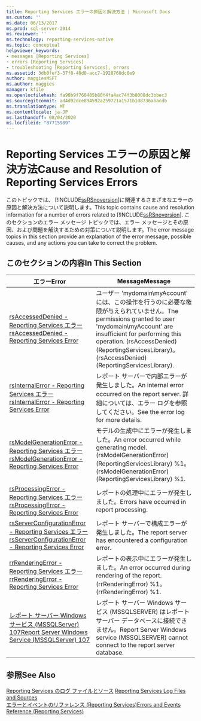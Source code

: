 ```yaml
---
title: Reporting Services エラーの原因と解決方法 | Microsoft Docs
ms.custom: ''
ms.date: 06/13/2017
ms.prod: sql-server-2014
ms.reviewer: ''
ms.technology: reporting-services-native
ms.topic: conceptual
helpviewer_keywords:
- messages [Reporting Services]
- errors [Reporting Services]
- troubleshooting [Reporting Services], errors
ms.assetid: 3db0fef3-37f8-40d0-acc7-1928760dc0e9
author: maggiesMSFT
ms.author: maggies
manager: kfile
ms.openlocfilehash: fa98b9f760485b80f4fa4ac74f3b8008dc3bbec3
ms.sourcegitcommit: ad4d92dce894592a259721a1571b1d8736abacdb
ms.translationtype: MT
ms.contentlocale: ja-JP
ms.lasthandoff: 08/04/2020
ms.locfileid: "87715989"
---
```

# <a name="cause-and-resolution-of-reporting-services-errors"></a><span data-ttu-id="e60fc-102">Reporting Services エラーの原因と解決方法</span><span class="sxs-lookup"><span data-stu-id="e60fc-102">Cause and Resolution of Reporting Services Errors</span></span>
  <span data-ttu-id="e60fc-103">このトピックでは、 [!INCLUDE[ssRSnoversion](../../includes/ssrsnoversion-md.md)]に関連するさまざまなエラーの原因と解決方法について説明します。</span><span class="sxs-lookup"><span data-stu-id="e60fc-103">This topic contains cause and resolution information for a number of errors related to [!INCLUDE[ssRSnoversion](../../includes/ssrsnoversion-md.md)].</span></span> <span data-ttu-id="e60fc-104">このセクションのエラー メッセージ トピックでは、エラー メッセージとその原因、および問題を解決するための対策について説明します。</span><span class="sxs-lookup"><span data-stu-id="e60fc-104">The error message topics in this section provide an explanation of the error message, possible causes, and any actions you can take to correct the problem.</span></span>  
  
## <a name="in-this-section"></a><span data-ttu-id="e60fc-105">このセクションの内容</span><span class="sxs-lookup"><span data-stu-id="e60fc-105">In This Section</span></span>  
  
|<span data-ttu-id="e60fc-106">エラー</span><span class="sxs-lookup"><span data-stu-id="e60fc-106">Error</span></span>|<span data-ttu-id="e60fc-107">Message</span><span class="sxs-lookup"><span data-stu-id="e60fc-107">Message</span></span>|  
|-----------|-------------|  
|[<span data-ttu-id="e60fc-108">rsAccessedDenied - Reporting Services エラー</span><span class="sxs-lookup"><span data-stu-id="e60fc-108">rsAccessedDenied - Reporting Services Error</span></span>](rsaccesseddenied-reporting-services-error.md)|<span data-ttu-id="e60fc-109">ユーザー 'mydomain\myAccount' には、この操作を行うのに必要な権限が与えられていません。</span><span class="sxs-lookup"><span data-stu-id="e60fc-109">The permissions granted to user 'mydomain\myAccount' are insufficient for performing this operation.</span></span> <span data-ttu-id="e60fc-110">(rsAccessDenied) (ReportingServicesLibrary)。</span><span class="sxs-lookup"><span data-stu-id="e60fc-110">(rsAccessDenied) (ReportingServicesLibrary).</span></span>|  
|[<span data-ttu-id="e60fc-111">rsInternalError - Reporting Services エラー</span><span class="sxs-lookup"><span data-stu-id="e60fc-111">rsInternalError - Reporting Services Error</span></span>](rsinternalerror-reporting-services-error.md)|<span data-ttu-id="e60fc-112">レポート サーバーで内部エラーが発生しました。</span><span class="sxs-lookup"><span data-stu-id="e60fc-112">An internal error occurred on the report server.</span></span> <span data-ttu-id="e60fc-113">詳細については、エラー ログを参照してください。</span><span class="sxs-lookup"><span data-stu-id="e60fc-113">See the error log for more details.</span></span>|  
|[<span data-ttu-id="e60fc-114">rsModelGenerationError - Reporting Services エラー</span><span class="sxs-lookup"><span data-stu-id="e60fc-114">rsModelGenerationError - Reporting Services Error</span></span>](rsmodelgenerationerror-reporting-services-error.md)|<span data-ttu-id="e60fc-115">モデルの生成中にエラーが発生しました。</span><span class="sxs-lookup"><span data-stu-id="e60fc-115">An error occurred while generating model.</span></span> <span data-ttu-id="e60fc-116">(rsModelGenerationError) (ReportingServicesLibrary) %1。</span><span class="sxs-lookup"><span data-stu-id="e60fc-116">(rsModelGenerationError) (ReportingServicesLibrary) %1.</span></span>|  
|[<span data-ttu-id="e60fc-117">rsProcessingError - Reporting Services エラー</span><span class="sxs-lookup"><span data-stu-id="e60fc-117">rsProcessingError - Reporting Services Error</span></span>](rsprocessingerror-reporting-services-error.md)|<span data-ttu-id="e60fc-118">レポートの処理中にエラーが発生しました。</span><span class="sxs-lookup"><span data-stu-id="e60fc-118">Errors have occurred in report processing.</span></span>|  
|[<span data-ttu-id="e60fc-119">rsServerConfigurationError - Reporting Services エラー</span><span class="sxs-lookup"><span data-stu-id="e60fc-119">rsServerConfigurationError - Reporting Services Error</span></span>](rsserverconfigurationerror-reporting-services-error.md)|<span data-ttu-id="e60fc-120">レポート サーバーで構成エラーが発生しました。</span><span class="sxs-lookup"><span data-stu-id="e60fc-120">The report server has encountered a configuration error.</span></span>|  
|[<span data-ttu-id="e60fc-121">rrRenderingError - Reporting Services エラー</span><span class="sxs-lookup"><span data-stu-id="e60fc-121">rrRenderingError - Reporting Services Error</span></span>](rrrenderingerror-reporting-services-error.md)|<span data-ttu-id="e60fc-122">レポートの表示中にエラーが発生しました。</span><span class="sxs-lookup"><span data-stu-id="e60fc-122">An error occurred during rendering of the report.</span></span> <span data-ttu-id="e60fc-123">(rrRenderingError) %1。</span><span class="sxs-lookup"><span data-stu-id="e60fc-123">(rrRenderingError) %1.</span></span>|  
|[<span data-ttu-id="e60fc-124">レポート サーバー Windows サービス (MSSQLServer) 107</span><span class="sxs-lookup"><span data-stu-id="e60fc-124">Report Server Windows Service &#40;MSSQLServer&#41; 107</span></span>](../../relational-databases/errors-events/mssqlserver-107-database-engine-error.md)|<span data-ttu-id="e60fc-125">レポート サーバー Windows サービス (MSSQLSERVER) はレポート サーバー データベースに接続できません。</span><span class="sxs-lookup"><span data-stu-id="e60fc-125">Report Server Windows service (MSSQLSERVER) cannot connect to the report server database.</span></span>|  
  
## <a name="see-also"></a><span data-ttu-id="e60fc-126">参照</span><span class="sxs-lookup"><span data-stu-id="e60fc-126">See Also</span></span>  
 <span data-ttu-id="e60fc-127">[Reporting Services のログ ファイルとソース](../report-server/reporting-services-log-files-and-sources.md) </span><span class="sxs-lookup"><span data-stu-id="e60fc-127">[Reporting Services Log Files and Sources](../report-server/reporting-services-log-files-and-sources.md) </span></span>  
 [<span data-ttu-id="e60fc-128">エラーとイベントのリファレンス (Reporting Services)</span><span class="sxs-lookup"><span data-stu-id="e60fc-128">Errors and Events Reference &#40;Reporting Services&#41;</span></span>](errors-and-events-reference-reporting-services.md)  
  
  
